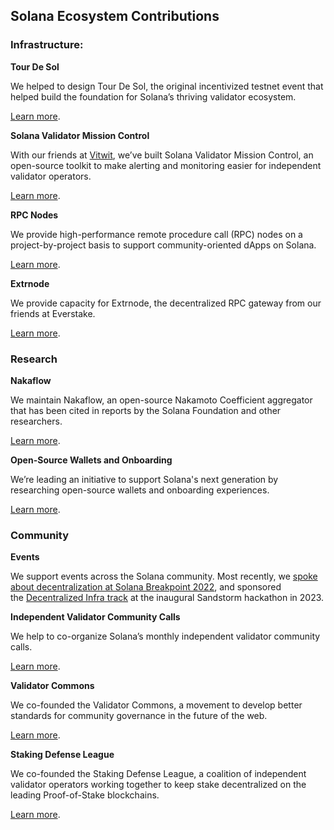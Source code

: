 ## Solana Ecosystem Contributions

### Infrastructure:

**Tour De Sol**

We helped to design Tour De Sol, the original incentivized testnet event that helped build the foundation for Solana’s thriving validator ecosystem.

[Learn more](https://medium.com/solana-labs/solana-announces-tour-de-sol-an-incentivized-testnet-event-b26372a58a51).

**Solana Validator Mission Control**

With our friends at [Vitwit](https://vitwit.com/), we’ve built Solana Validator Mission Control, an open-source toolkit to make alerting and monitoring easier for independent validator operators.

[Learn more](https://chainflow.io/introducing-solana-mission-control/).

**RPC Nodes**

We provide high-performance remote procedure call (RPC) nodes on a project-by-project basis to support community-oriented dApps on Solana.

[Learn more](https://Mailto:hello@chainflow.io).

**Extrnode**

We provide capacity for Extrnode, the decentralized RPC gateway from our friends at Everstake.

[Learn more](https://extrnode.com/).

### Research

**Nakaflow**

We maintain Nakaflow, an open-source Nakamoto Coefficient aggregator that has been cited in reports by the Solana Foundation and other researchers.

[Learn more](HTTPS://nakaflow.io).

**Open-Source Wallets and Onboarding**

We’re leading an initiative to support Solana's next generation by researching open-source wallets and onboarding experiences.

[Learn more](https://chainflow.io/open-source-wallet-and-onboarding-research-phase-1-summary/).

### Community

**Events**

We support events across the Solana community. Most recently, we [spoke about decentralization at Solana Breakpoint 2022](https://www.youtube.com/watch?v=CE_wltuj8II&list=PLilwLeBwGuK4KRFqtbBnSRRtlRXImxpIH&index=9), and sponsored the [Decentralized Infra track](https://twitter.com/ChainflowPOS/status/1621629142226665478?s=20) at the inaugural Sandstorm hackathon in 2023.

**Independent Validator Community Calls**

We help to co-organize Solana’s monthly independent validator community calls.

[Learn more](https://twitter.com/ChainflowPOS/status/1640715446411497472).

**Validator Commons**

We co-founded the Validator Commons, a movement to develop better standards for community governance in the future of the web.

[Learn more](https://validatorcommons.org/Validator-Commons-9df2a5ec17604a3490cafad2f9588472).

**Staking Defense League**

We co-founded the Staking Defense League, a coalition of independent validator operators working together to keep stake decentralized on the leading Proof-of-Stake blockchains.

[Learn more](https://stakingdefense.org/).
